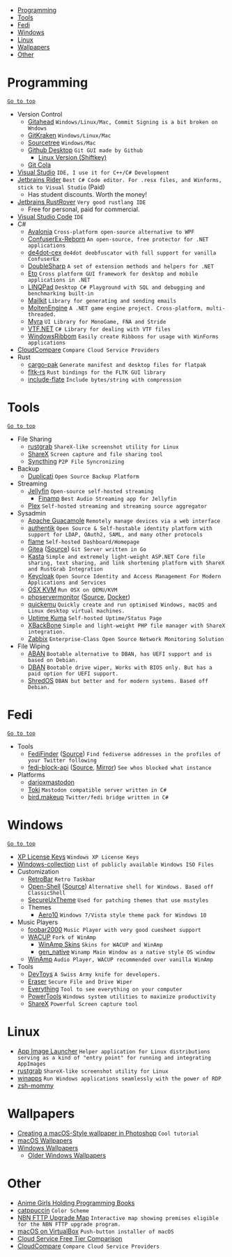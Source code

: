 <div id="top"></div>

- [Programming](#programming)
- [Tools](#tools)
- [Fedi](#fedi)
- [Windows](#windows)
- [Linux](#linux)
- [Wallpapers](#wallpapers)
- [Other](#other)

# Programming
[`Go to top`](#top)
- Version Control
  - [Gitahead](https://gitahead.com) `Windows/Linux/Mac, Commit Signing is a bit broken on Wndows`
  - [GitKraken](https://www.gitkraken.com/) `Windows/Linux/Mac`
  - [Sourcetree](https://www.sourcetreeapp.com/) `Windows/Mac`
  - [Github Desktop](https://desktop.github.com/) `Git GUI made by Github`
    * [Linux Version (Shiftkey)](https://github.com/shiftkey/desktop/releases/latest)
  - [Git Cola](https://git-cola.github.io/)
- [Visual Studio](https://visualstudio.com) `IDE, I use it for C++/C# Development`
- [Jetbrains Rider](https://www.jetbrains.com/rider/) `Best C# Code editor. For .resx files, and Winforms, stick to Visual Studio` (Paid)
  * Has student discounts. Worth the money!
- [Jetbrains RustRover](https://www.jetbrains.com/rust/) `Very good rustlang IDE`
  * Free for personal, paid for commercial.
- [Visual Studio Code](https://code.visualstudio.com/) `IDE`
- C#
  - [Avalonia](https://github.com/AvaloniaUI/Avalonia) `Cross-platform open-source alternative to WPF`
  - [ConfuserEx-Reborn](https://github.com/CubeCoders/ConfuserEx-Reborn) `An open-source, free protector for .NET applications`
  - [de4dot-cex](https://github.com/ViRb3/de4dot-cex) `de4dot deobfuscator with full support for vanilla ConfuserEx`
  - [DoubleSharp](https://github.com/daeken/DoubleSharp) `A set of extension methods and helpers for .NET`
  - [Eto](https://github.com/picoe/Eto) `Cross platform GUI framework for desktop and mobile applications in .NET`
  - [LINQPad](https://www.linqpad.net/) `Desktop C# Playground with SQL and debugging and benchmarking built-in`
  - [Mailkit](https://github.com/jstedfast/MailKit) `Library for generating and sending emails`
  - [MoltenEngine](https://github.com/Syncaidius/MoltenEngine) `A .NET game engine project. Cross-platform, multi-threaded.`
  - [Myra](https://github.com/rds1983/Myra) `UI Library for MonoGame, FNA and Stride`
  - [VTF.NET](https://github.com/marv7000/VTF.NET) `C# Library for dealing with VTF files`
  - [WindowsRibbom](https://github.com/harborsiem/WindowsRibbon) `Easily create Ribbons for usage with WinForms applications`
- [CloudCompare](https://comparecloud.in/) `Compare Cloud Service Providers`
- Rust
  - [cargo-pak](https://github.com/toastxc/cargo-pak) `Generate manifest and desktop files for flatpak`
  - [fltk-rs](https://github.com/fltk-rs) `Rust bindings for the FLTK GUI library`
  - [include-flate](https://crates.io/crates/include-flate) `Include bytes/string with compression`

# Tools
[`Go to top`](#top)
- File Sharing
  - [rustgrab](https://github.com/ktwrd/rustgrab) `ShareX-like screenshot utility for Linux`
  - [ShareX](https://github.com/ShareX/ShareX) `Screen capture and file sharing tool`
  - [Syncthing](https://syncthing.net/) `P2P File Syncronizing`
- Backup
  - [Duplicati](https://duplicati.com/) `Open Source Backup Platform`
- Streaming
  - [Jellyfin](https://jellyfin.org/) `Open-source self-hosted streaming`
    * [Finamp](https://github.com/jmshrv/finamp) `Best Audio Streaming app for Jellyfin`
  - [Plex](https://plex.tv) `Self-hosted streaming and streaming source aggregator`
- Sysadmin
  - [Apache Guacamole](https://guacamole.apache.org/) `Remotely manage devices via a web interface`
  - [authentik](https://goauthentik.io/) `Open Source & Self-hostable identity platform with support for LDAP, OAuth2, SAML, and many other protocols` 
  - [flame](https://github.com/pawelmalak/flame) `Self-hosted Dashboard/Homepage`
  - [Gitea](https://gita.io) ([Source](https://github.com/go-gitea/gitea)) `Git Server written in Go`
  - [Kasta](https://github.com/ktwrd/Kasta) `Simple and extremely light-weight ASP.NET Core file sharing, text sharing, and link shortening platform with ShareX and RustGrab Integration`
  - [Keycloak](https://github.com/keycloak/keycloak) `Open Source Identity and Access Management For Modern Applications and Services `
  - [OSX KVM](https://github.com/kholia/OSX-KVM) `Run OSX on QEMU/KVM`
  - [phpservermonitor](https://www.phpservermonitor.org) ([Source](https://github.com/phpservermon/phpservermon), [Docker](https://github.com/phpservermon/docker-phpservermonitor))
  - [quickemu](https://github.com/quickemu-project/quickemu) `Quickly create and run optimised Windows, macOS and Linux desktop virtual machines.`
  - [Uptime Kuma](https://github.com/louislam/uptime-kuma) `Self-hosted Uptime/Status Page`
  - [XBackBone](https://xbackbone.app/) `Simple and light-weight PHP file manager with ShareX integration.`
  - [Zabbix](https://www.zabbix.com/) `Enterprise-Class Open Source Network Monitoring Solution`
- File Wiping
  - [ABAN](https://aban.derobert.net/) `Bootable alternative to DBAN, has UEFI support and is based on Debian.`
  - [DBAN](https://dban.org/) `Bootable drive wiper, Works with BIOS only. But has a paid option for UEFI support.`
  - [ShredOS](https://github.com/PartialVolume/shredos.x86_64#readme) `DBAN but better and for modern systems. Based off Debian.` 

# Fedi
[`Go to top`](#top)
- Tools
  - [FediFinder](https://finder.dariox.club) ([Source](https://github.com/lucahammer/fedifinder)) `Find fediverse addresses in the profiles of your Twitter following`
  - [fedi-block-api](https://github.com/ktwrd/fedi-block-api-mirror) ([Source](https://gitgud.io/mintplg/fedi-block-api), [Mirror](https://github.com/ktwrd/fedi-block-api-mirror)) `See whos blocked what instance`
- Platforms
  - [darioxmastodon](https://github.com/darioxmastodon/mastodon)
  - [Toki](https://github.com/purifetchi/Toki) `Mastodon compatible server written in C#`
  - [bird.makeup](https://git.sr.ht/~cloutier/bird.makeup) `Twitter/fedi bridge written in C#`

# Windows
[`Go to top`](#top)
- [XP License Keys](https://github.com/Fuwn/xp) `Windows XP License Keys`
- [Windows-collection](https://github.com/LaoYangList/Windows-collection) `List of publicly available Windows ISO Files`
- Customization
  - [RetroBar](https://github.com/dremin/RetroBar) `Retro Taskbar`
  - [Open-Shell](https://open-shell.github.io/Open-Shell-Menu/) ([Source](https://github.com/Open-Shell/Open-Shell-Menu)) `Alternative shell for Windows. Based off ClassicShell`
  - [SecureUxTheme](https://github.com/namazso/SecureUxTheme) `Used for patching themes that use msstyles`
  - Themes
    - [Aero10](https://www.deviantart.com/vaporvance/art/Aero10-for-Windows-10-1903-22H2-909711949) `Windows 7/Vista style theme pack for Windows 10`
- Music Players
  - [foobar2000](https://www.foobar2000.org/) `Music Player with very good cuesheet support`
  - [WACUP](https://getwacup.com/) `Fork of WinAmp`
    - [WinAmp Skins](https://winampheritage.com/skins) `Skins for WACUP and WinAmp`
    - [gen_native](https://github.com/0x5066/gen_native) `Winamp Main Window as a native style OS window`
  - [WinAmp](https://www.winamp.com/player/downloads/) `Audio Player, WACUP recommended over vanilla WinAmp`
- Tools
  - [DevToys](https://github.com/veler/DevToys) `A Swiss Army knife for developers.`
  - [Eraser](https://eraser.heidi.ie/) `Secure File and Drive Wiper`
  - [Everything](https://www.voidtools.com/) `Tool to see everything on your computer`
  - [PowerTools](github.com/microsoft/powertoys) `Windows system utilities to maximize productivity`
  - [ShareX](https://getsharex.com/) `Powerful Screen capture tool`

# Linux
- [App Image Launcher](https://github.com/TheAssassin/AppImageLauncher) `Helper application for Linux distributions serving as a kind of "entry point" for running and integrating AppImages`
- [rustgrab](https://github.com/ktwrd/rustgrab) `ShareX-like screenshot utility for Linux`
- [winapps](https://github.com/winapps-org/winapps) `Run Windows applications seamlessly with the power of RDP`
- [zsh-mommy](https://github.com/catuhana/zsh-mommy)

# Wallpapers
- [Creating a macOS-Style wallpaper in Photoshop](http://web.archive.org/web/20080123065049/http://psdtuts.com/tutorials-effects/creating-a-mac-type-background-in-photoshop/) `Cool tutorial`
- [macOS Wallpapers](https://goo.gl/photos/HjY1hmo6p3jfFz8a7)
- [Windows Wallpapers](https://wallpaperaccess.com/original-windows)
  - [Older Windows Wallpapers](http://www.dvd3000.ca/wp/)

# Other
- [Anime Girls Holding Programming Books](https://github.com/cat-milk/Anime-Girls-Holding-Programming-Books)
- [catppuccin](https://github.com/catppuccin/) `Color Scheme`
- [NBN FTTP Upgrade Map](https://github.com/LukePrior/nbn-upgrade-map) `Interactive map showing premises eligible for the NBN FTTP upgrade program.`
- [macOS on VirtualBox](https://github.com/myspaghetti/macos-virtualbox) `Push-button installer of macOS`
- [Cloud Service Free Tier Comparison](https://github.com/cloudcommunity/Cloud-Free-Tier-Comparison)
- [CloudCompare](https://comparecloud.in/) `Compare Cloud Service Providers`

